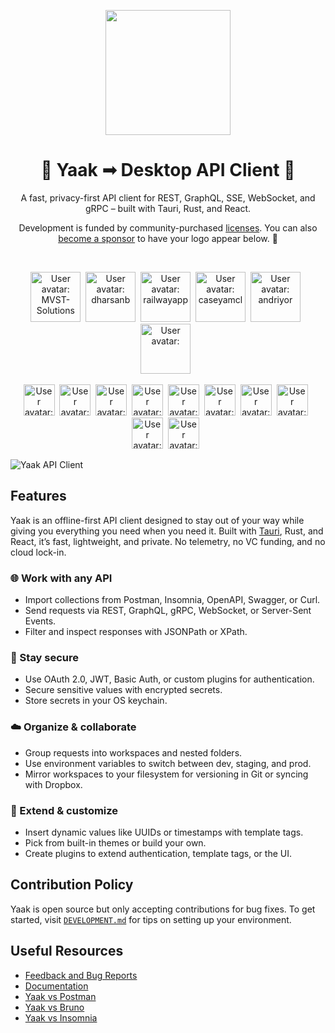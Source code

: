 <p align="center">
  <a href="https://github.com/JamesIves/github-sponsors-readme-action">
    <img width="200px" src="https://github.com/mountain-loop/yaak/raw/main/src-tauri/icons/icon.png">
  </a>
</p>

<h1 align="center">
  💫 Yaak ➟ Desktop API Client 💫
</h1>

<p align="center">
    A fast, privacy-first API client for REST, GraphQL, SSE, WebSocket, and gRPC – built with Tauri, Rust, and React.
</p>
<p align="center">
 Development is funded by community-purchased <a href="https://yaak.app/pricing">licenses</a>. You can also <a href="https://github.com/sponsors/gschier">become a sponsor</a> to have your logo appear below. 💖
</p>
<br>



<p align="center">
  <!-- sponsors-premium --><a href="https://github.com/MVST-Solutions"><img src="https:&#x2F;&#x2F;github.com&#x2F;MVST-Solutions.png" width="80px" alt="User avatar: MVST-Solutions" /></a>&nbsp;&nbsp;<a href="https://github.com/dharsanb"><img src="https:&#x2F;&#x2F;github.com&#x2F;dharsanb.png" width="80px" alt="User avatar: dharsanb" /></a>&nbsp;&nbsp;<a href="https://github.com/railwayapp"><img src="https:&#x2F;&#x2F;github.com&#x2F;railwayapp.png" width="80px" alt="User avatar: railwayapp" /></a>&nbsp;&nbsp;<a href="https://github.com/caseyamcl"><img src="https:&#x2F;&#x2F;github.com&#x2F;caseyamcl.png" width="80px" alt="User avatar: caseyamcl" /></a>&nbsp;&nbsp;<a href="https://github.com/andriyor"><img src="https:&#x2F;&#x2F;github.com&#x2F;andriyor.png" width="80px" alt="User avatar: andriyor" /></a>&nbsp;&nbsp;<a href="https://github.com/"><img src="https:&#x2F;&#x2F;raw.githubusercontent.com&#x2F;JamesIves&#x2F;github-sponsors-readme-action&#x2F;dev&#x2F;.github&#x2F;assets&#x2F;placeholder.png" width="80px" alt="User avatar: " /></a>&nbsp;&nbsp;<!-- sponsors-premium -->
</p>
<p align="center">
  <!-- sponsors-base --><a href="https://github.com/seanwash"><img src="https:&#x2F;&#x2F;github.com&#x2F;seanwash.png" width="50px" alt="User avatar: seanwash" /></a>&nbsp;&nbsp;<a href="https://github.com/jerath"><img src="https:&#x2F;&#x2F;github.com&#x2F;jerath.png" width="50px" alt="User avatar: jerath" /></a>&nbsp;&nbsp;<a href="https://github.com/itsa-sh"><img src="https:&#x2F;&#x2F;github.com&#x2F;itsa-sh.png" width="50px" alt="User avatar: itsa-sh" /></a>&nbsp;&nbsp;<a href="https://github.com/dmmulroy"><img src="https:&#x2F;&#x2F;github.com&#x2F;dmmulroy.png" width="50px" alt="User avatar: dmmulroy" /></a>&nbsp;&nbsp;<a href="https://github.com/timcole"><img src="https:&#x2F;&#x2F;github.com&#x2F;timcole.png" width="50px" alt="User avatar: timcole" /></a>&nbsp;&nbsp;<a href="https://github.com/VLZH"><img src="https:&#x2F;&#x2F;github.com&#x2F;VLZH.png" width="50px" alt="User avatar: VLZH" /></a>&nbsp;&nbsp;<a href="https://github.com/terasaka2k"><img src="https:&#x2F;&#x2F;github.com&#x2F;terasaka2k.png" width="50px" alt="User avatar: terasaka2k" /></a>&nbsp;&nbsp;<a href="https://github.com/majudhu"><img src="https:&#x2F;&#x2F;github.com&#x2F;majudhu.png" width="50px" alt="User avatar: majudhu" /></a>&nbsp;&nbsp;<a href="https://github.com/axelrindle"><img src="https:&#x2F;&#x2F;github.com&#x2F;axelrindle.png" width="50px" alt="User avatar: axelrindle" /></a>&nbsp;&nbsp;<a href="https://github.com/jirizverina"><img src="https:&#x2F;&#x2F;github.com&#x2F;jirizverina.png" width="50px" alt="User avatar: jirizverina" /></a>&nbsp;&nbsp;<!-- sponsors-base -->
</p>

![Yaak API Client](https://yaak.app/static/screenshot.png)


## Features

Yaak is an offline-first API client designed to stay out of your way while giving you everything you need when you need it. 
Built with [Tauri](https://tauri.app), Rust, and React, it’s fast, lightweight, and private. No telemetry, no VC funding, and no cloud lock-in.  


### 🌐 Work with any API

- Import collections from Postman, Insomnia, OpenAPI, Swagger, or Curl.
- Send requests via REST, GraphQL, gRPC, WebSocket, or Server-Sent Events.
- Filter and inspect responses with JSONPath or XPath.

### 🔐 Stay secure
- Use OAuth 2.0, JWT, Basic Auth, or custom plugins for authentication.
- Secure sensitive values with encrypted secrets. 
- Store secrets in your OS keychain.

### ☁️ Organize & collaborate
- Group requests into workspaces and nested folders.
- Use environment variables to switch between dev, staging, and prod.
- Mirror workspaces to your filesystem for versioning in Git or syncing with Dropbox.

### 🧩 Extend & customize
- Insert dynamic values like UUIDs or timestamps with template tags.
- Pick from built-in themes or build your own.
- Create plugins to extend authentication, template tags, or the UI.


## Contribution Policy

Yaak is open source but only accepting contributions for bug fixes. To get started, 
visit [`DEVELOPMENT.md`](DEVELOPMENT.md) for tips on setting up your environment.

## Useful Resources

- [Feedback and Bug Reports](https://feedback.yaak.app)
- [Documentation](https://feedback.yaak.app/help)
- [Yaak vs Postman](https://yaak.app/alternatives/postman)
- [Yaak vs Bruno](https://yaak.app/alternatives/bruno)
- [Yaak vs Insomnia](https://yaak.app/alternatives/insomnia)
